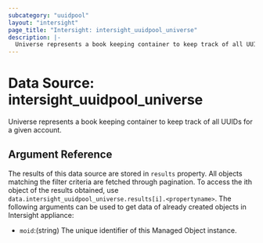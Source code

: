 ```yaml
---
subcategory: "uuidpool"
layout: "intersight"
page_title: "Intersight: intersight_uuidpool_universe"
description: |-
  Universe represents a book keeping container to keep track of all UUIDs for a given account.
---
```


# Data Source: intersight_uuidpool_universe
Universe represents a book keeping container to keep track of all UUIDs for a given account.
## Argument Reference
The results of this data source are stored in `results` property.
All objects matching the filter criteria are fetched through pagination.
To access the ith object of the results obtained, use `data.intersight_uuidpool_universe.results[i].<propertyname>`.
The following arguments can be used to get data of already created objects in Intersight appliance:
* `moid`:(string) The unique identifier of this Managed Object instance. 
 